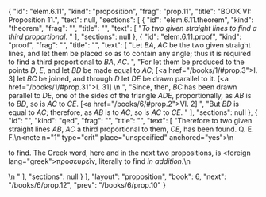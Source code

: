 {
  "id": "elem.6.11",
  "kind": "proposition",
  "frag": "prop.11",
  "title": "BOOK VI: Proposition 11.",
  "text": null,
  "sections": [
    {
      "id": "elem.6.11.theorem",
      "kind": "theorem",
      "frag": "",
      "title": "",
      "text": [
        "<var>To two given straight lines to find a third proportional</var>. "
      ],
      "sections": null
    },
    {
      "id": "elem.6.11.proof",
      "kind": "proof",
      "frag": "",
      "title": "",
      "text": [
        "Let <var>BA</var>, <var>AC</var> be the two given straight lines, and let them be placed so as to contain any angle; thus it is required to find a third proportional to <var>BA</var>, <var>AC</var>. ",
        "For let them be produced to the points <var>D</var>, <var>E</var>, and let <var>BD</var> be made equal to <var>AC</var>; [<a href=\"/books/1/#prop.3\">I. 3</a>] let <var>BC</var> be joined, and through <var>D</var> let <var>DE</var> be drawn parallel to it. [<a href=\"/books/1/#prop.31\">I. 31</a>] \n      ",
        "Since, then, <var>BC</var> has been drawn parallel to <var>DE</var>, one of the sides of the triangle <var>ADE</var>, proportionally, as <var>AB</var> is to <var>BD</var>, so is <var>AC</var> to <var>CE</var>. [<a href=\"/books/6/#prop.2\">VI. 2</a>] ",
        "But <var>BD</var> is equal to <var>AC</var>; therefore, as <var>AB</var> is to <var>AC</var>, so is <var>AC</var> to <var>CE</var>. "
      ],
      "sections": null
    },
    {
      "id": "",
      "kind": "qed",
      "frag": "",
      "title": "",
      "text": [
        "Therefore to two given straight lines <var>AB</var>, <var>AC</var> a third proportional to them, <var>CE</var>, has been found. Q. E. F.\n<note n=\"1\" type=\"crit\" place=\"unspecified\" anchored=\"yes\">\n        <p>to find. The Greek word, here and in the next two propositions, is <foreign lang=\"greek\">προσευρεῖν</foreign>, literally <quote>to find <var>in addition</var>.</quote>\n</p>\n       </note>"
      ],
      "sections": null
    }
  ],
  "layout": "proposition",
  "book": 6,
  "next": "/books/6/prop.12",
  "prev": "/books/6/prop.10"
}
